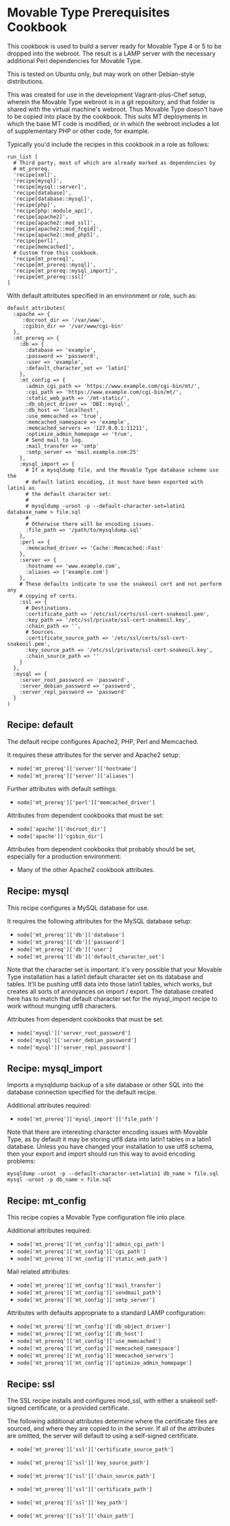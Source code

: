 Movable Type Prerequisites Cookbook
===================================

This cookbook is used to build a server ready for Movable Type 4 or 5 to be
dropped into the webroot. The result is a LAMP server with the necessary
additional Perl dependencies for Movable Type.

This is tested on Ubuntu only, but may work on other Debian-style distributions.

This was created for use in the development Vagrant-plus-Chef setup, wherein the
Movable Type webroot is in a git repository, and that folder is shared with the
virtual machine's webroot. Thus Movable Type doesn't have to be copied into
place by the cookbook. This suits MT deployments in which the base MT code is
modified, or in which the webroot includes a lot of supplementary PHP or other
code, for example.

Typically you'd include the recipes in this cookbook in a role as follows:

    run_list [
      # Third party, most of which are already marked as dependencies by
      # mt_prereq.
      'recipe[xml]',
      'recipe[mysql]',
      'recipe[mysql::server]',
      'recipe[database]',
      'recipe[database::mysql]',
      'recipe[php]',
      'recipe[php::module_apc]',
      'recipe[apache2]',
      'recipe[apache2::mod_ssl]',
      'recipe[apache2::mod_fcgid]',
      'recipe[apache2::mod_php5]',
      'recipe[perl]',
      'recipe[memcached]',
      # Custom from this cookbook.
      'recipe[mt_prereq]',
      'recipe[mt_prereq::mysql]',
      'recipe[mt_prereq::mysql_import]',
      'recipe[mt_prereq::ssl]'
    ]

With default attributes specified in an environment or role, such as:

    default_attributes(
      :apache => {
         :docroot_dir => '/var/www',
         :cgibin_dir => '/var/www/cgi-bin'
      },
      :mt_prereq => {
        :db => {
          :database => 'example',
          :password => 'password',
          :user => 'example',
          :default_character_set => 'latin1'
        },
        :mt_config => {
          :admin_cgi_path => 'https://www.example.com/cgi-bin/mt/',
          :cgi_path => 'https://www.example.com/cgi-bin/mt/',
          :static_web_path => '/mt-static/',
          :db_object_driver => 'DBI::mysql',
          :db_host => 'localhost',
          :use_memcached => 'true',
          :memcached_namespace => 'example',
          :memcached_servers => '127.0.0.1:11211',
          :optimize_admin_homepage => 'true',
          # Send mail to log.
          :mail_transfer => 'smtp'
          :smtp_server => 'mail.example.com:25'
        },
        :mysql_import => {
          # If a mysqldump file, and the Movable Type database scheme use the
          # default latin1 encoding, it must have been exported with latin1 as
          # the default character set:
          #
          # mysqldump -uroot -p --default-character-set=latin1 database_name > file.sql
          #
          # Otherwise there will be encoding issues.
          :file_path => '/path/to/mysqldump.sql'
        },
        :perl => {
          :memcached_driver => 'Cache::Memcached::Fast'
        },
        :server => {
          :hostname => 'www.example.com',
          :aliases => ['example.com']
        },
        # These defaults indicate to use the snakeoil cert and not perform any
        # copying of certs.
        :ssl => {
          # Destinations.
          :certificate_path => '/etc/ssl/certs/ssl-cert-snakeoil.pem',
          :key_path => '/etc/ssl/private/ssl-cert-snakeoil.key',
          :chain_path => '',
          # Sources.
          :certificate_source_path => '/etc/ssl/certs/ssl-cert-snakeoil.pem',
          :key_source_path => '/etc/ssl/private/ssl-cert-snakeoil.key',
          :chain_source_path => ''
        }
      },
      :mysql => {
        :server_root_password => 'password',
        :server_debian_password => 'password',
        :server_repl_password => 'password'
      }
    )

Recipe: default
---------------

The default recipe configures Apache2, PHP, Perl and Memcached.

It requires these attributes for the server and Apache2 setup:

  * `node['mt_prereq']['server']['hostname']`
  * `node['mt_prereq']['server']['aliases']`

Further attributes with default settings:

  * `node['mt_prereq']['perl']['memcached_driver']`

Attributes from dependent cookbooks that must be set:

  * `node['apache']['docroot_dir']`
  * `node['apache']['cgibin_dir']`

Attributes from dependent cookbooks that probably should be set, especially for
a production environment:

  * Many of the other Apache2 cookbook attributes.

Recipe: mysql
-------------

This recipe configures a MySQL database for use.

It requires the following attributes for the MySQL database setup:

  * `node['mt_prereq']['db']['database']`
  * `node['mt_prereq']['db']['password']`
  * `node['mt_prereq']['db']['user']`
  * `node['mt_prereq']['db']['default_character_set']`

Note that the character set is important: it's very possible that your Movable
Type installation has a latin1 default character set on its database and tables.
It'll be pushing utf8 data into those latin1 tables, which works, but creates
all sorts of annoyances on import / export. The database created here has to
match that default character set for the mysql_import recipe to work without
munging utf8 characters.

Attributes from dependent cookbooks that must be set:

  * `node['mysql']['server_root_password']`
  * `node['mysql']['server_debian_password']`
  * `node['mysql']['server_repl_password']`

Recipe: mysql_import
--------------------

Imports a mysqldump backup of a site database or other SQL into the database
connection specified for the default recipe.

Additional attributes required:

  * `node['mt_prereq']['mysql_import']['file_path']`

Note that there are interesting character encoding issues with Movable Type, as
by default it may be storing utf8 data into latin1 tables in a latin1 database.
Unless you have changed your installation to use utf8 schema, then your export
and import should run this way to avoid encoding problems:

    mysqldump -uroot -p --default-character-set=latin1 db_name > file.sql
    mysql -uroot -p db_name < file.sql

Recipe: mt_config
-----------------

This recipe copies a Movable Type configuration file into place.

Additional attributes required:

  * `node['mt_prereq']['mt_config']['admin_cgi_path']`
  * `node['mt_prereq']['mt_config']['cgi_path']`
  * `node['mt_prereq']['mt_config']['static_web_path']`

Mail related attributes:

  * `node['mt_prereq']['mt_config']['mail_transfer']`
  * `node['mt_prereq']['mt_config']['sendmail_path']`
  * `node['mt_prereq']['mt_config']['smtp_server']`

Attributes with defaults appropriate to a standard LAMP configuration:

  * `node['mt_prereq']['mt_config']['db_object_driver']`
  * `node['mt_prereq']['mt_config']['db_host']`
  * `node['mt_prereq']['mt_config']['use_memcached']`
  * `node['mt_prereq']['mt_config']['memcached_namespace']`
  * `node['mt_prereq']['mt_config']['memcached_servers']`
  * `node['mt_prereq']['mt_config']['optimize_admin_homepage']`

Recipe: ssl
-----------

The SSL recipe installs and configures mod_ssl, with either a snakeoil
self-signed certificate, or a provided certificate.

The following additional attributes determine where the certificate files are
sourced, and where they are copied to in the server. If all of the attributes
are omitted, the server will default to using a self-signed certificate.

  * `node['mt_prereq']['ssl']['certificate_source_path']`
  * `node['mt_prereq']['ssl']['key_source_path']`
  * `node['mt_prereq']['ssl']['chain_source_path']`

  * `node['mt_prereq']['ssl']['certificate_path']`
  * `node['mt_prereq']['ssl']['key_path']`
  * `node['mt_prereq']['ssl']['chain_path']`

